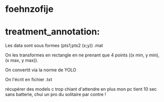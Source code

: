 # foehnzofije




<h1>treatment_annotation:</h1>

Les data sont sous formes (pts1;pts2 (x;y)) .mat

On les transformes en rectangle en ne prenant que 4 points ((x min, y min),(x max, y max)).

On convertit via la norme de YOLO

On l'écrit en fichier .txt

récupérer des models c trop chiant d'attendre en plus mon pc  tient 10 sec sans batterie, chui un pro du solitaire par contre !
